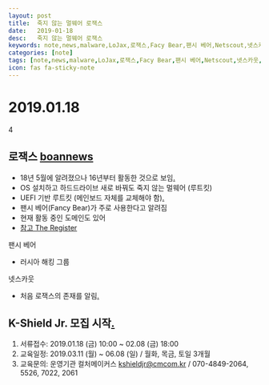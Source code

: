 ```yaml
---
layout: post
title:  죽지 않는 멀웨어 로잭스
date:   2019-01-18
desc:   죽지 않는 멀웨어 로잭스
keywords: note,news,malware,LoJax,로잭스,Facy Bear,팬시 베어,Netscout,넷스카웃,rootkit,Westford,웨스트포드,K-Shield Jr.
categories: [note]
tags: [note,news,malware,LoJax,로잭스,Facy Bear,팬시 베어,Netscout,넷스카웃,rootkit,Westford,웨스트포드,K-Shield Jr.]
icon: fas fa-sticky-note
---
```

# 2019.01.18
4
## 로잭스 [boannews](http://m.boannews.com/html/detail.html?idx=76250)
- 18년 5월에 알려졌으나 16년부터 활동한 것으로 보임[.](https://asert.arbornetworks.com/lojax-fancy-since-2016/)
- OS 설치하고 하드드라이브 새로 바꿔도 죽지 않는 멀웨어 (루트킷)
- UEFI 기반 루트킷 (메인보드 자체를 교체해야 함)[.](https://www.theregister.co.uk/2019/01/02/lojax_uefi_rootkit/)
- 팬시 베어(Fancy Bear)가 주로 사용한다고 알려짐
- 현재 활동 중인 도메인도 있어  
- [참고 The Register](https://www.theregister.co.uk/2019/01/16/lowjax_rootkit_researchers/)
  
팬시 베어
- 러시아 해킹 그룹
  
넷스카웃
- 처음 로잭스의 존재를 알림[.](https://www.theregister.co.uk/2018/05/02/lojack_fancy_bear_allegation/)
  

## K-Shield Jr. 모집 시작[.](http://www.kshieldjrcm.kr/)
1. 서류접수: 2019.01.18 (금) 10:00 ~ 02.08 (금) 18:00
2. 교육일정: 2019.03.11 (월) ~ 06.08 (일) / 월화, 목금, 토일 3개월
3. 교육문의: 운영기관 컬처메이커스 kshieldjr@cmcom.kr / 070-4849-2064, 5526, 7022, 2061
